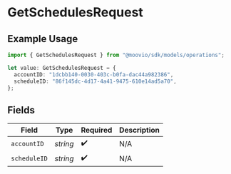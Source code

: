 # GetSchedulesRequest

## Example Usage

```typescript
import { GetSchedulesRequest } from "@moovio/sdk/models/operations";

let value: GetSchedulesRequest = {
  accountID: "1dcbb140-0030-403c-b0fa-dac44a982386",
  scheduleID: "86f145dc-4d17-4a41-9475-610e14ad5a70",
};
```

## Fields

| Field              | Type               | Required           | Description        |
| ------------------ | ------------------ | ------------------ | ------------------ |
| `accountID`        | *string*           | :heavy_check_mark: | N/A                |
| `scheduleID`       | *string*           | :heavy_check_mark: | N/A                |